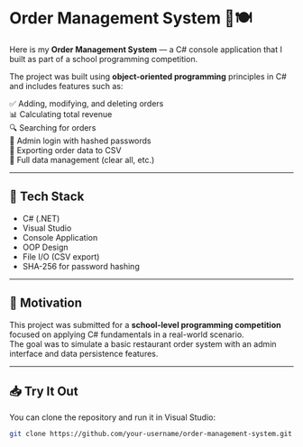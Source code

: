 # Order Management System 🧾🍽️

Here is my **Order Management System** — a C# console application that I built as part of a school programming competition.

The project was built using **object-oriented programming** principles in C# and includes features such as:

✅ Adding, modifying, and deleting orders  
📊 Calculating total revenue  
🔍 Searching for orders  
🔐 Admin login with hashed passwords  
📁 Exporting order data to CSV  
🧹 Full data management (clear all, etc.)

---

## 🚀 Tech Stack

- C# (.NET)
- Visual Studio
- Console Application
- OOP Design
- File I/O (CSV export)
- SHA-256 for password hashing

---

## 🏁 Motivation

This project was submitted for a **school-level programming competition** focused on applying C# fundamentals in a real-world scenario.  
The goal was to simulate a basic restaurant order system with an admin interface and data persistence features.

---

## 📥 Try It Out

You can clone the repository and run it in Visual Studio:

```bash
git clone https://github.com/your-username/order-management-system.git
